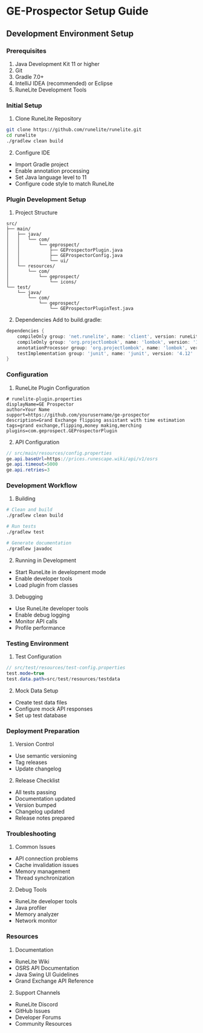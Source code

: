 # GE-Prospector Setup Guide

## Development Environment Setup

### Prerequisites
1. Java Development Kit 11 or higher
2. Git
3. Gradle 7.0+
4. IntelliJ IDEA (recommended) or Eclipse
5. RuneLite Development Tools

### Initial Setup

1. Clone RuneLite Repository
```bash
git clone https://github.com/runelite/runelite.git
cd runelite
./gradlew clean build
```

2. Configure IDE
- Import Gradle project
- Enable annotation processing
- Set Java language level to 11
- Configure code style to match RuneLite

### Plugin Development Setup

1. Project Structure
```plaintext
src/
├── main/
│   ├── java/
│   │   └── com/
│   │       └── geprospect/
│   │           ├── GEProspectorPlugin.java
│   │           ├── GEProspectorConfig.java
│   │           └── ui/
│   └── resources/
│       └── com/
│           └── geprospect/
│               └── icons/
└── test/
    └── java/
        └── com/
            └── geprospect/
                └── GEProspectorPluginTest.java
```

2. Dependencies
Add to build.gradle:
```gradle
dependencies {
    compileOnly group: 'net.runelite', name: 'client', version: runeLiteVersion
    compileOnly group: 'org.projectlombok', name: 'lombok', version: '1.18.20'
    annotationProcessor group: 'org.projectlombok', name: 'lombok', version: '1.18.20'
    testImplementation group: 'junit', name: 'junit', version: '4.12'
}
```

### Configuration

1. RuneLite Plugin Configuration
```properties
# runelite-plugin.properties
displayName=GE Prospector
author=Your Name
support=https://github.com/yourusername/ge-prospector
description=Grand Exchange flipping assistant with time estimation
tags=grand exchange,flipping,money making,merching
plugins=com.geprospect.GEProspectorPlugin
```

2. API Configuration
```java
// src/main/resources/config.properties
ge.api.baseUrl=https://prices.runescape.wiki/api/v1/osrs
ge.api.timeout=5000
ge.api.retries=3
```

### Development Workflow

1. Building
```bash
# Clean and build
./gradlew clean build

# Run tests
./gradlew test

# Generate documentation
./gradlew javadoc
```

2. Running in Development
- Start RuneLite in development mode
- Enable developer tools
- Load plugin from classes

3. Debugging
- Use RuneLite developer tools
- Enable debug logging
- Monitor API calls
- Profile performance

### Testing Environment

1. Test Configuration
```java
// src/test/resources/test-config.properties
test.mode=true
test.data.path=src/test/resources/testdata
```

2. Mock Data Setup
- Create test data files
- Configure mock API responses
- Set up test database

### Deployment Preparation

1. Version Control
- Use semantic versioning
- Tag releases
- Update changelog

2. Release Checklist
- All tests passing
- Documentation updated
- Version bumped
- Changelog updated
- Release notes prepared

### Troubleshooting

1. Common Issues
- API connection problems
- Cache invalidation issues
- Memory management
- Thread synchronization

2. Debug Tools
- RuneLite developer tools
- Java profiler
- Memory analyzer
- Network monitor

### Resources

1. Documentation
- RuneLite Wiki
- OSRS API Documentation
- Java Swing UI Guidelines
- Grand Exchange API Reference

2. Support Channels
- RuneLite Discord
- GitHub Issues
- Developer Forums
- Community Resources